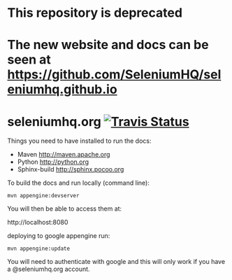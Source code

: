 # This repository is deprecated
# The new website and docs can be seen at https://github.com/SeleniumHQ/seleniumhq.github.io

seleniumhq.org [![Travis Status](https://travis-ci.org/SeleniumHQ/www.seleniumhq.org.svg?branch=master)](//travis-ci.org/SeleniumHQ/www.seleniumhq.org)
========

Things you need to have installed to run the docs:

* Maven           http://maven.apache.org
* Python          http://python.org
* Sphinx-build    http://sphinx.pocoo.org

To build the docs and run locally (command line):

    mvn appengine:devserver

You will then be able to access them at:

http://localhost:8080

deploying to google appengine run: 

    mvn appengine:update

You will need to authenticate with google and this will only
work if you have a @seleniumhq.org account.
